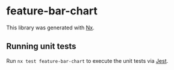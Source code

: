 # feature-bar-chart

This library was generated with [Nx](https://nx.dev).

## Running unit tests

Run `nx test feature-bar-chart` to execute the unit tests via [Jest](https://jestjs.io).
